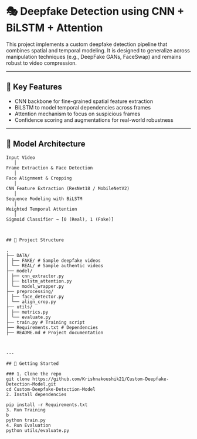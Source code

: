# 🎭 Deepfake Detection using CNN + BiLSTM + Attention

This project implements a custom deepfake detection pipeline that combines spatial and temporal modeling. It is designed to generalize across manipulation techniques (e.g., DeepFake GANs, FaceSwap) and remains robust to video compression.

---

## 📌 Key Features

- CNN backbone for fine-grained spatial feature extraction
- BiLSTM to model temporal dependencies across frames
- Attention mechanism to focus on suspicious frames
- Confidence scoring and augmentations for real-world robustness

---

## 🧠 Model Architecture

```plaintext
Input Video
   │
Frame Extraction & Face Detection
   │
Face Alignment & Cropping
   │
CNN Feature Extraction (ResNet18 / MobileNetV2)
   │
Sequence Modeling with BiLSTM
   │
Weighted Temporal Attention
   │
Sigmoid Classifier → [0 (Real), 1 (Fake)]



## 📁 Project Structure

.
├── DATA/
│ ├── FAKE/ # Sample deepfake videos
│ └── REAL/ # Sample authentic videos
├── model/
│ ├── cnn_extractor.py
│ ├── bilstm_attention.py
│ └── model_wrapper.py
├── preprocessing/
│ ├── face_detector.py
│ └── align_crop.py
├── utils/
│ ├── metrics.py
│ └── evaluate.py
├── train.py # Training script
├── Requirements.txt # Dependencies
├── README.md # Project documentation



---

## 🚀 Getting Started

### 1. Clone the repo
git clone https://github.com/Krishnakoushik21/Custom-Deepfake-Detection-Model.git
cd Custom-Deepfake-Detection-Model
2. Install dependencies

pip install -r Requirements.txt
3. Run Training
b
python train.py
4. Run Evaluation
python utils/evaluate.py
